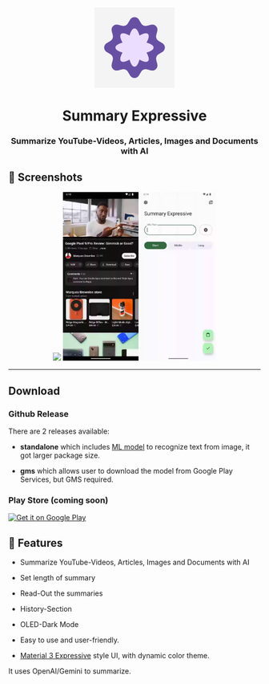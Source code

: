 <div align="center">

<img width="" src=".github/logo.webp"  width=160 height=160  align="center">

# Summary Expressive

### Summarize YouTube-Videos, Articles, Images and Documents with AI

</div>

## 📱 Screenshots

<div align="center">
<div>
<img src="app/src/main/res/drawable/screen1.webp" width="30%" />
<img src="app/src/main/res/drawable/screen2.webp" width="30%" />
<img src="app/src/main/res/drawable/screen3.webp" width="30%" />

</div>
</div>

---

## Download

### Github Release

There are 2 releases available:

- **standalone** which
  includes [ML model](https://developers.google.com/ml-kit/vision/text-recognition/v2) to recognize
  text from image, it got larger package size.

- **gms** which allows user to download the model from Google Play Services, but GMS required.

### Play Store (coming soon)

<a href='https://play.google.com/store/apps/details?id=me.nanova.SummaryExpressive'><img alt='Get it on Google Play' src='https://play.google.com/intl/en_us/badges/static/images/badges/en_badge_web_generic.png' width='300'/></a>

## 📖 Features

- Summarize YouTube-Videos, Articles, Images and Documents with AI

- Set length of summary

- Read-Out the summaries

- History-Section

- OLED-Dark Mode

- Easy to use and user-friendly.

- [Material 3 Expressive](https://m3.material.io/blog/building-with-m3-expressive) style UI, with
  dynamic color theme.

It uses OpenAI/Gemini to summarize.
